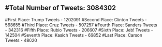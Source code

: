 #Total Number of Tweets: 3084302 
---
#First Place: Trump Tweets - 1202091
#Second Place: Clinton Tweets - 568655
#Third Place: Cruz Tweets - 507257
#Fourth Place: Sanders Tweets - 342316
#Fifth Place: Rubio Tweets - 206607
#Sixth Place: Jeb! Tweets - 142504
#Seventh Place: Kasich Tweets - 66852
#Last Place: Carson Tweets - 48020
